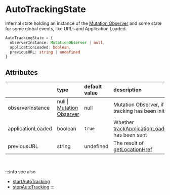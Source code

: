 # AutoTrackingState

Internal state holding an instance of the [Mutation Observer](https://developer.mozilla.org/en-US/docs/Web/API/MutationObserver) and some state for some global events, like URLs and Application Loaded.

```typescript
AutoTrackingState = {
  observerInstance: MutationObserver | null,
  applicationLoaded: boolean,
  previousURL: string | undefined
}
```

## Attributes
|                   | type                                                                                            | default value                                                                      | description
| :--               | :--                                                                                             | :--                                                                                | :--
| observerInstance  | null \| [Mutation Observer](https://developer.mozilla.org/en-US/docs/Web/API/MutationObserver)  | null                                                                               | Mutation Observer, if auto tracking has been initiated
| applicationLoaded | boolean                                                                                         | `true`                                                                             | Whether [trackApplicationLoadedEvent](/tracking/api-reference/eventTrackers/trackApplicationLoadedEvent.md) has been sent
| previousURL       | string | undefined                                                                              | The result of [getLocationHref](/tracking/api-reference/common/getLocationHref.md) | The last seen URL 

<br />

:::info see also
- [startAutoTracking](/tracking/api-reference/general/startAutoTracking.md)
- [stopAutoTracking](/tracking/api-reference/general/stopAutoTracking.md)
:::
